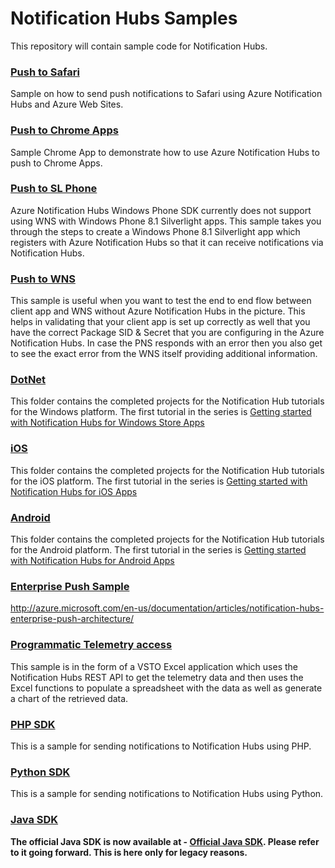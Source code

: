 # Notification Hubs Samples

This repository will contain sample code for Notification Hubs.

### [Push to Safari]
Sample on how to send push notifications to Safari using Azure Notification Hubs and Azure Web Sites. 

### [Push to Chrome Apps]
Sample Chrome App to demonstrate how to use Azure Notification Hubs to push to Chrome Apps. 

### [Push to SL Phone]
Azure Notification Hubs Windows Phone SDK currently does not support using WNS with Windows Phone 8.1 Silverlight apps. This sample takes you through the steps to create a Windows Phone 8.1 Silverlight app which registers with Azure Notification Hubs so that it can receive notifications via Notification Hubs. 

### [Push to WNS]
This sample is useful when you want to test the end to end flow between client app and WNS without Azure Notification Hubs in the picture. This helps in validating that your client app is set up correctly as well that you have the correct Package SID & Secret that you are configuring in the Azure Notification Hubs. In case the PNS responds with an error then you also get to see the exact error from the WNS itself providing additional information.

### [DotNet]

This folder contains the completed projects for the Notification Hub tutorials for the Windows platform. The first tutorial in the series is [Getting started with Notification Hubs for Windows Store Apps](https://azure.microsoft.com/documentation/articles/notification-hubs-windows-store-dotnet-get-started/)

### [iOS]

This folder contains the completed projects for the Notification Hub tutorials for the iOS platform. The first tutorial in the series is [Getting started with Notification Hubs for iOS Apps](https://azure.microsoft.com/documentation/articles/notification-hubs-ios-get-started/)

### [Android]

This folder contains the completed projects for the Notification Hub tutorials for the Android platform. The first tutorial in the series is [Getting started with Notification Hubs for Android Apps](https://azure.microsoft.com/documentation/articles/notification-hubs-android-get-started/)


### [Enterprise Push Sample]
http://azure.microsoft.com/en-us/documentation/articles/notification-hubs-enterprise-push-architecture/

### [Programmatic Telemetry access]
This sample is in the form of a VSTO Excel application which uses the Notification Hubs REST API to get the telemetry data and then uses the Excel functions to populate a spreadsheet with the data as well as generate a chart of the retrieved data. 

### [PHP SDK]
This is a sample for sending notifications to Notification Hubs using PHP.

### [Python SDK]
This is a sample for sending notifications to Notification Hubs using Python.

### [Java SDK]

**The official Java SDK is now available at - [Official Java SDK]. Please refer to it going forward. This is here only for legacy reasons.**


[Official Java SDK]: https://github.com/Azure/azure-notificationhubs-java-backend
[Chrome Apps tutorial]: http://azure.microsoft.com/en-us/documentation/articles/notification-hubs-chrome-get-started/

[Enterprise Push Sample]: https://github.com/Azure/azure-notificationhubs-samples/tree/master/EnteprisePush
[Programmatic Telemetry access]: https://github.com/Azure/azure-notificationhubs-samples/tree/master/FetchNHTelemetryInExcel
[Push to Chrome Apps]: https://github.com/Azure/azure-notificationhubs-samples/tree/master/PushToChromeApps
[Push to SL Phone]: https://github.com/Azure/azure-notificationhubs-samples/tree/master/PushToSLPhoneApp
[Push to Safari]: https://github.com/Azure/azure-notificationhubs-samples/tree/master/PushToSafari
[Push to WNS]: https://github.com/Azure/azure-notificationhubs-samples/tree/master/PushToWNSDirectly
[Java SDK]: https://github.com/Azure/azure-notificationhubs-samples/tree/master/notificationhubs-rest-java
[PHP SDK]: https://github.com/Azure/azure-notificationhubs-samples/tree/master/notificationhubs-rest-php
[Python SDK]: https://github.com/Azure/azure-notificationhubs-samples/tree/master/notificationhubs-rest-python
[DotNet]: https://github.com/Azure/azure-notificationhubs-samples/tree/master/dotnet
[iOS]: https://github.com/Azure/azure-notificationhubs-samples/tree/master/iOS
[Android]: https://github.com/Azure/azure-notificationhubs-samples/tree/master/Android